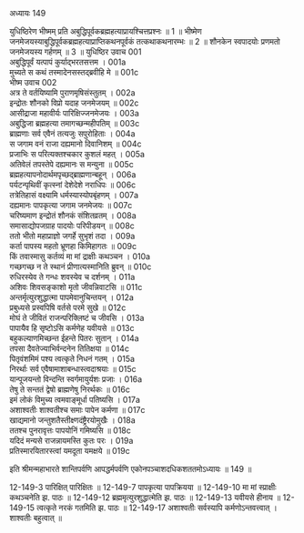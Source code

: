 अध्यायः 149

युधिष्ठिरेण भीष्मम् प्रति अबुद्धिपूर्वकब्रह्महत्याप्रायश्चित्तप्रश्नः ॥ 1 ॥ भीष्मेण जनमेजयस्याबुद्धिपूर्वकब्रह्महत्याप्राप्तिकथनपूर्वकं तत्कथाकथनारम्भः ॥ 2 ॥ शौनकेन स्वपादयोः प्रणमतो जनमेजयस्य गर्हणम् ॥ 3 ॥
युधिष्ठिर उवाच 	001  
अबुद्धिपूर्वं यत्पापं कुर्याद्भरतसत्तम ।	001a  
मुच्यते स कथं तस्मादेनसस्तद्ब्रवीहि मे ॥	001c  
भीष्म उवाच 	002  
अत्र ते वर्तयिष्यामि पुराणमृषिसंस्तुतम् ।	002a  
इन्द्रोतः शौनको विप्रो यदाह जनमेजयम् ॥	002c  
आसीद्राजा महावीर्यः पारिक्षिज्जनमेजयः ।	003a  
अबुद्धिजा ब्रह्महत्या तमागच्छन्महीपतिम् ॥	003c  
ब्राह्मणाः सर्व एवैनं तत्यजुः सपुरोहिताः ।	004a  
स जगाम वनं राजा दह्यमानो दिवानिशम् ॥	004c  
प्रजाभिः स परित्यक्तश्चकार कुशलं महत् ।	005a  
अतिवेलं तपस्तेपे दह्यमानः स मन्युना ॥	005c  
ब्रह्महत्यापनोदार्थमपृच्छद्ब्राह्मणान्बहून् ।	006a  
पर्यटन्पृथिवीं कृत्स्नां देशेदेशे नराधिपः ॥	006c  
तत्रेतिहासं वक्ष्यामि धर्मस्यास्योपबृंहणम् ।	007a  
दह्यमानः पापकृत्या जगाम जनमेजयः ॥	007c  
चरिष्यमाण इन्द्रोतं शौनकं संशितव्रतम् ।	008a  
समासाद्योपजग्राह पादयोः परिपीडयन् ॥	008c  
ततो भीतो महाप्राज्ञो जगर्हे सुभृशं तदा ।	009a  
कर्ता पापस्य महतो भ्रूणहा किमिहागतः ॥	009c  
किं तवास्मासु कर्तव्यं मा मां द्राक्षीः कथञ्चन ।	010a  
गच्छगच्छ न ते स्थानं प्रीणात्यस्मानिति ब्रुवन् ॥	010c  
रुधिरस्येव ते गन्धः शवस्येव च दर्शनम् ।	011a  
अशिवः शिवसङ्काशो मृतो जीवन्निवाटसि ॥	011c  
अन्तर्मृत्युरशुद्धात्मा पापमेवानुचिन्तयन् ।	012a  
प्रबुध्यसे प्रस्वपिषि वर्तसे परमे सुखे ॥	012c  
मोघं ते जीवितं राजन्परिक्लिष्टं च जीवसि ।	013a  
पापायैव हि सृष्टोऽसि कर्मणेह यवीयसे ॥	013c  
बहुकल्याणमिच्छन्त ईहन्ते पितरः सुतान् ।	014a  
तपसा दैवतेज्याभिर्वन्दनेन तितिक्षया ॥	014c  
पितृवंशमिमं पश्य त्वत्कृते निधनं गतम् ।	015a  
निरर्थाः सर्व एवैषामाशाबन्धास्त्वदाश्रयाः ॥	015c  
यान्पूजयन्तो विन्दन्ति स्वर्गमायुर्यशः प्रजाः ।	016a  
तेषु ते सन्ततं द्वेषो ब्राह्मणेषु निरर्थकः ॥	016c  
इमं लोकं विमुच्य त्वमवाङ्मूर्धा पतिष्यसि ।	017a  
अशाश्वतीः शाश्वतीश्च समाः पापेन कर्मणा ॥	017c  
खाद्यमानो जन्तुशतैस्तीक्ष्णदंष्ट्रैरयोमुखैः ।	018a  
ततश्च पुनरावृत्तः पापयोनिं गमिष्यसि ॥	018c  
यदिदं मन्यसे राजन्नायमस्ति कुतः परः ।	019a  
प्रतिस्मारयितारस्त्वां यमदूता यमक्षये ॥ 	019c  

इति श्रीमन्महाभारते शान्तिपर्वणि आपद्धर्मपर्वणि एकोनपञ्चाशदधिकशततमोऽध्यायः ॥ 149 ॥

12-149-3 पारिक्षित् पारिक्षितः ॥ 12-149-7 पापकृत्या पापक्रियया ॥ 12-149-10 मा मां स्प्राक्षीः कथञ्चनेति झ. पाठः ॥ 12-149-12 ब्रह्ममृत्युरशुद्धात्मेति झ. पाठः ॥ 12-149-13 यवीयसे हीनाय ॥ 12-149-15 त्वत्कृते नरकं गतमिति झ. पाठः ॥ 12-149-17 अशाश्वतीः सर्वस्यापि कर्मणोऽन्तवत्त्वात् । शाश्वतीः बहुत्वात् ॥
